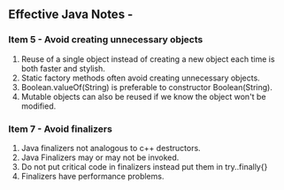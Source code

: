 ## Effective Java Notes -

### Item 5 - Avoid creating unnecessary objects
1. Reuse of a single object instead of creating a new object each time is both faster and stylish.
2. Static factory methods often avoid creating unnecessary objects. 
3. Boolean.valueOf(String) is preferable to constructor Boolean(String).
4. Mutable objects can also be reused if we know the object won't be modified.

### Item 7 - Avoid finalizers
1. Java finalizers not analogous to c++ destructors.
2. Java Finalizers may or may not be invoked.
3. Do not put critical code in finalizers instead put them in try..finally{}
4. Finalizers have performance problems.



